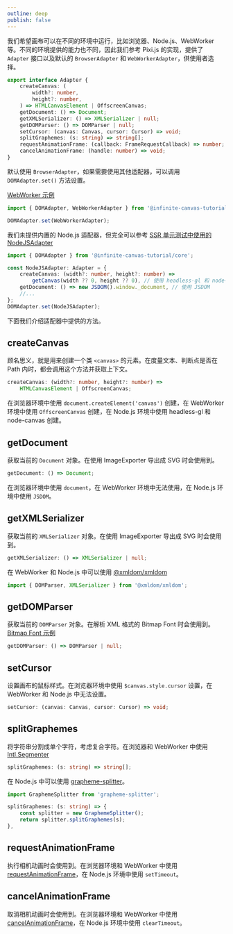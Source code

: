 ```yaml
---
outline: deep
publish: false
---
```


我们希望画布可以在不同的环境中运行，比如浏览器、Node.js、WebWorker 等。不同的环境提供的能力也不同，因此我们参考 Pixi.js 的实现，提供了 `Adapter` 接口以及默认的 `BrowserAdapter` 和 `WebWorkerAdapter`，供使用者选择。

```ts
export interface Adapter {
    createCanvas: (
        width?: number,
        height?: number,
    ) => HTMLCanvasElement | OffscreenCanvas;
    getDocument: () => Document;
    getXMLSerializer: () => XMLSerializer | null;
    getDOMParser: () => DOMParser | null;
    setCursor: (canvas: Canvas, cursor: Cursor) => void;
    splitGraphemes: (s: string) => string[];
    requestAnimationFrame: (callback: FrameRequestCallback) => number;
    cancelAnimationFrame: (handle: number) => void;
}
```

默认使用 `BrowserAdapter`，如果需要使用其他适配器，可以调用 `DOMAdapter.set()` 方法设置。

[WebWorker 示例]

```ts
import { DOMAdapter, WebWorkerAdapter } from '@infinite-canvas-tutorial/core';

DOMAdapter.set(WebWorkerAdapter);
```

我们未提供内置的 Node.js 适配器，但完全可以参考 [SSR 单元测试中使用的 NodeJSAdapter]

```ts
import { DOMAdapter } from '@infinite-canvas-tutorial/core';

const NodeJSAdapter: Adapter = {
    createCanvas: (width?: number, height?: number) =>
        getCanvas(width ?? 0, height ?? 0), // 使用 headless-gl 和 node-canvas
    getDocument: () => new JSDOM().window._document, // 使用 JSDOM
    //...
};
DOMAdapter.set(NodeJSAdapter);
```

下面我们介绍适配器中提供的方法。

## createCanvas

顾名思义，就是用来创建一个类 `<canvas>` 的元素。在度量文本、判断点是否在 Path 内时，都会调用这个方法并获取上下文。

```ts
createCanvas: (width?: number, height?: number) =>
    HTMLCanvasElement | OffscreenCanvas;
```

在浏览器环境中使用 `document.createElement('canvas')` 创建，在 WebWorker 环境中使用 `OffscreenCanvas` 创建，在 Node.js 环境中使用 headless-gl 和 node-canvas 创建。

## getDocument

获取当前的 `Document` 对象。在使用 ImageExporter 导出成 SVG 时会使用到。

```ts
getDocument: () => Document;
```

在浏览器环境中使用 `document`，在 WebWorker 环境中无法使用，在 Node.js 环境中使用 `JSDOM`。

## getXMLSerializer

获取当前的 `XMLSerializer` 对象。在使用 ImageExporter 导出成 SVG 时会使用到。

```ts
getXMLSerializer: () => XMLSerializer | null;
```

在 WebWorker 和 Node.js 中可以使用 [@xmldom/xmldom]

```ts
import { DOMParser, XMLSerializer } from '@xmldom/xmldom';
```

## getDOMParser

获取当前的 `DOMParser` 对象。在解析 XML 格式的 Bitmap Font 时会使用到。[Bitmap Font 示例]

```ts
getDOMParser: () => DOMParser | null;
```

## setCursor

设置画布的鼠标样式。在浏览器环境中使用 `$canvas.style.cursor` 设置，在 WebWorker 和 Node.js 中无法设置。

```ts
setCursor: (canvas: Canvas, cursor: Cursor) => void;
```

## splitGraphemes

将字符串分割成单个字符，考虑复合字符。在浏览器和 WebWorker 中使用 [Intl.Segmenter]

```ts
splitGraphemes: (s: string) => string[];
```

在 Node.js 中可以使用 [grapheme-splitter]。

```ts
import GraphemeSplitter from 'grapheme-splitter';

splitGraphemes: (s: string) => {
    const splitter = new GraphemeSplitter();
    return splitter.splitGraphemes(s);
},
```

## requestAnimationFrame

执行相机动画时会使用到。在浏览器环境和 WebWorker 中使用 [requestAnimationFrame]，在 Node.js 环境中使用 `setTimeout`。

## cancelAnimationFrame

取消相机动画时会使用到。在浏览器环境和 WebWorker 中使用 [cancelAnimationFrame]，在 Node.js 环境中使用 `clearTimeout`。

[WebWorker 示例]: /zh/example/webworker
[SSR 单元测试中使用的 NodeJSAdapter]: https://github.com/xiaoiver/infinite-canvas-tutorial/blob/master/__tests__/utils.ts#L93-L105
[requestAnimationFrame]: https://developer.mozilla.org/en-US/docs/Web/API/Window/requestAnimationFrame
[cancelAnimationFrame]: https://developer.mozilla.org/en-US/docs/Web/API/Window/cancelAnimationFrame
[@xmldom/xmldom]: https://www.npmjs.com/package/@xmldom/xmldom
[Bitmap Font 示例]: /zh/example/bitmap-font
[Intl.Segmenter]: https://developer.mozilla.org/en-US/docs/Web/JavaScript/Reference/Global_Objects/Intl/Segmenter
[grapheme-splitter]: https://github.com/orling/grapheme-splitter
